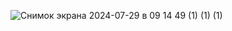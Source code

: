 ![Снимок экрана 2024-07-29 в 09 14 49 (1) (1) (1)](https://github.com/user-attachments/assets/f0016de4-4d52-4f08-a2a9-003a8897e42c)
